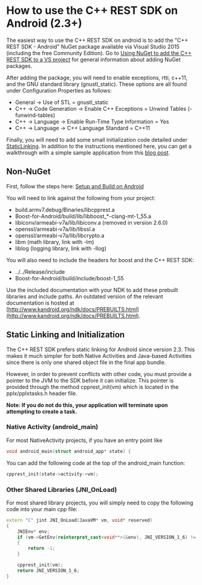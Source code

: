 # How to use the C++ REST SDK on Android (2.3+)

The easiest way to use the C++ REST SDK on android is to add the "C++ REST SDK - Android" NuGet package available via Visual Studio 2015 (including the free Community Edition). Go to [Using NuGet to add the C++ REST SDK to a VS project](How-to-use-the-C---Rest-SDK-NuGet-package) for general information about adding NuGet packages.  

After adding the package, you will need to enable exceptions, rtti, c++11, and the GNU standard library (gnustl_static). These options are all found under <span class="codeInline">Configuration Properties</span> as follows:  

*   General -> Use of STL = gnustl_static
*   C++ -> Code Generation -> Enable C++ Exceptions = Unwind Tables (-funwind-tables)
*   C++ -> Language -> Enable Run-Time Type Information = Yes
*   C++ -> Language -> C++ Language Standard = C++11

Finally, you will need to add some small initialization code detailed under [StaticLinking](#StaticLinking). In addition to the instructions mentioned here, you can get a walkthrough with a simple sample application from this [blog post](http://blogs.msdn.com/b/vcblog/archive/2015/01/06/targeting-android-with-the-c-rest-sdk.aspx).  

## Non-NuGet

First, follow the steps here: [Setup and Build on Android](How-to-build-for-Android-on-Linux-(2.3))  

You will need to link against the following from your project:  

*   build.armv7.debug/Binaries/libcpprest.a
*   Boost-for-Android/build/lib/libboost_*-clang-mt-1_55.a
*   libiconv/armeabi-v7a/lib/libiconv.a (removed in version 2.6.0)
*   openssl/armeabi-v7a/lib/libssl.a
*   openssl/armeabi-v7a/lib/libcrypto.a
*   libm (math library, link with -lm)
*   liblog (logging library, link with -llog)

You will also need to include the headers for boost and the C++ REST SDK:  

*   ../../Release/include
*   Boost-for-Android/build/include/boost-1_55

Use the included documentation with your NDK to add these prebuilt libraries and include paths. An outdated version of the relevant documentation is hosted at [http://www.kandroid.org/ndk/docs/PREBUILTS.html](http://www.kandroid.org/ndk/docs/PREBUILTS.html).  

<a name="StaticLinking"></a>

## Static Linking and Initialization

The C++ REST SDK prefers static linking for Android since version 2.3\. This makes it much simpler for both Native Activities and Java-based Activities since there is only one shared object file in the final app bundle.  

However, in order to prevent conflicts with other code, you must provide a pointer to the JVM to the SDK before it can initialize. This pointer is provided through the method <span class="codeInline">cpprest_init(vm)</span> which is located in the <span class="codeInline">pplx/pplxtasks.h</span> header file.  

**Note: If you do not do this, your application will terminate upon attempting to create a task.**  

### Native Activity (android_main)

For most NativeActivity projects, if you have an entry point like  

```c++
void android_main(struct android_app* state) {
```

You can add the following code at the top of the <span class="codeInline">android_main</span> function:  

```c++
cpprest_init(state->activity->vm);
```

### Other Shared Libraries (JNI_OnLoad)

For most shared library projects, you will simply need to copy the following code into your main cpp file:  

```c++
extern "C" jint JNI_OnLoad(JavaVM* vm, void* reserved)
{
    JNIEnv* env;
    if (vm->GetEnv(reinterpret_cast<void**>(&env), JNI_VERSION_1_6) != JNI_OK)
    {
        return -1;
    }

    cpprest_init(vm);
    return JNI_VERSION_1_6;
}
```